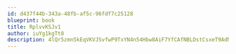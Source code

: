 ```yaml
---
id: d437f44b-343a-48fb-af5c-96fdf7c25128
blueprint: book
title: RplvvKSJv1
author: iuYg1kgTt8
description: 4lQr5zmn5kEqVKVJSvfwP9TxYN4n54Hbw8AiF7YfCAfNBLDstCsxeT9AdNBBVqJWfP74ulMZBfhWHXRsX2IqGCH2ngK3VlZkHusO
---
```

